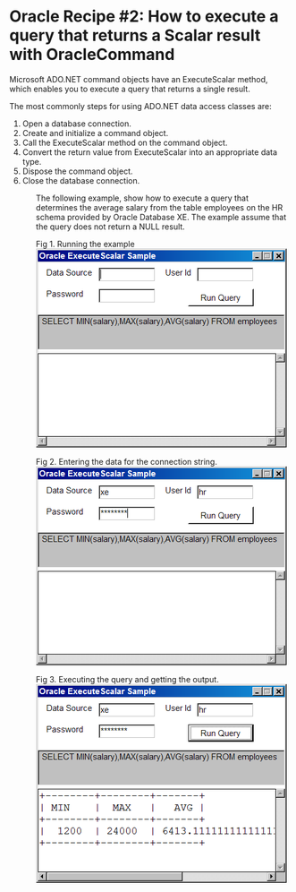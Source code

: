 # Oracle Recipe #2: How to execute a query that returns a Scalar result with OracleCommand

<p>
Microsoft ADO.NET command objects have an ExecuteScalar method, which enables you to execute a query that returns a single result.
</p>
<p align="justify">
The most commonly steps for using ADO.NET data access classes are:
<ol>
<li>Open a database connection.</li>
<li>Create and initialize a command object.</li>
<li>Call the ExecuteScalar method on the command object.</li>
<li>Convert the return value from ExecuteScalar into an appropriate data type.</li>
<li>Dispose the command object.</li>
<li>Close the database connection.</li>
<ol>
</p>
<p>
The following example, show how to execute a query that determines the average salary from the table employees on the HR schema provided by Oracle Database XE. The example assume that the query does not return a NULL result.
</p>
<p>
Fig 1. Running the example
<img src="images/ExecuteScalar1.png"/>
</p>
<p>
Fig 2. Entering the data for the connection string. 
<img src="images/ExecuteScalar2.png"/>
</p>
<p>
Fig 3. Executing the query and getting the output.
<img src="images/ExecuteScalar3.png"/>
</p>

